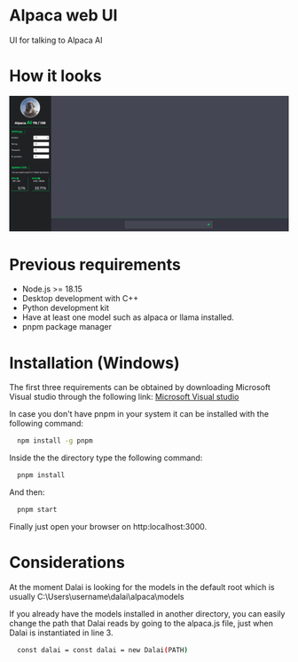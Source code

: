 # Alpaca web UI

UI for talking to Alpaca AI 

# How it looks

![](https://github.com/LaraGuardiola/nodejs-dalai-alpaca-ai/blob/main/public/assets/alpaca.gif)

# Previous requirements

* Node.js >= 18.15
* Desktop development with C++
* Python development kit
* Have at least one model such as alpaca or llama installed.
* pnpm package manager


# Installation (Windows)

The first three requirements can be obtained by downloading Microsoft Visual studio through the following link: [Microsoft Visual studio](https://visualstudio.microsoft.com/downloads/)

In case you don't have pnpm in your system it can be installed with the following command:
```bash
  npm install -g pnpm
```

Inside the the directory type the following command:
```bash
  pnpm install
```

And then:
```bash
  pnpm start
```

Finally just open your browser on http:localhost:3000.

# Considerations

At the moment Dalai is looking for the models in the default root which is usually C:\Users\username\dalai\alpaca\models

If you already have the models installed in another directory, you can easily change the path that Dalai reads by going to the alpaca.js file, just when Dalai is instantiated in line 3.

```bash
  const dalai = const dalai = new Dalai(PATH)
```
